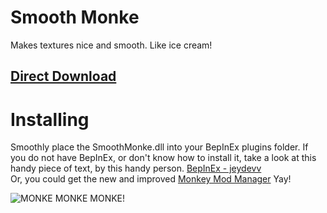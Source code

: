 # Smooth Monke
Makes textures nice and smooth. Like ice cream!
## [Direct Download](https://github.com/auralius-dev/SmoothMonke/releases/download/1.0.0/SmoothMonke.dll)
# Installing
Smoothly place the SmoothMonke.dll into your BepInEx plugins folder. If you do not have BepInEx, or don't know how to install it, take a look at this handy piece of text, by this handy person. [BepInEx - jeydevv](https://github.com/jeydevv/Gorilla-Tag-Custom-Names/blob/main/README.md)\
Or, you could get the new and improved <a href="https://github.com/DeadlyKitten/MonkeModManager/releases" target="_blank">Monkey Mod Manager</a> Yay!

![MONKE MONKE MONKE!](https://raw.githubusercontent.com/auralius-dev/SmoothMonke/main/img/smooth_monke.jpg)